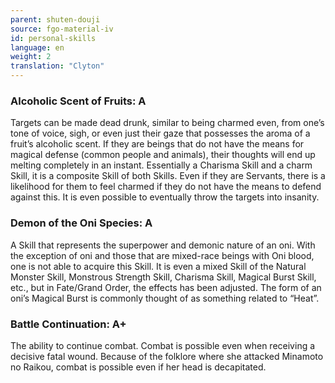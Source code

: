 ```yaml
---
parent: shuten-douji
source: fgo-material-iv
id: personal-skills
language: en
weight: 2
translation: "Clyton"
---
```


### Alcoholic Scent of Fruits: A

Targets can be made dead drunk, similar to being charmed even, from one’s tone of voice, sigh, or even just their gaze that possesses the aroma of a fruit’s alcoholic scent. If they are beings that do not have the means for magical defense (common people and animals), their thoughts will end up melting completely in an instant. Essentially a Charisma Skill and a charm Skill, it is a composite Skill of both Skills. Even if they are Servants, there is a likelihood for them to feel charmed if they do not have the means to defend against this. It is even possible to eventually throw the targets into insanity.

### Demon of the Oni Species: A

A Skill that represents the superpower and demonic nature of an oni. With the exception of oni and those that are mixed-race beings with Oni blood, one is not able to acquire this Skill. It is even a mixed Skill of the Natural Monster Skill, Monstrous Strength Skill, Charisma Skill, Magical Burst Skill, etc., but in Fate/Grand Order, the effects has been adjusted. The form of an oni’s Magical Burst is commonly thought of as something related to “Heat”.

### Battle Continuation: A+

The ability to continue combat.
Combat is possible even when receiving a decisive fatal wound.
Because of the folklore where she attacked Minamoto no Raikou, combat is possible even if her head is decapitated.
